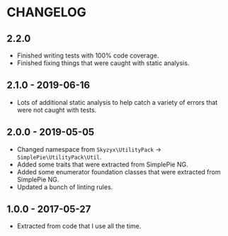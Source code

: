 # CHANGELOG

## 2.2.0

* Finished writing tests with 100% code coverage.
* Finished fixing things that were caught with static analysis.

## 2.1.0 - 2019-06-16

* Lots of additional static analysis to help catch a variety of errors that were not caught with tests.

## 2.0.0 - 2019-05-05

* Changed namespace from `Skyzyx\UtilityPack` → `SimplePie\UtilityPack\Util`.
* Added some traits that were extracted from SimplePie NG.
* Added some enumerator foundation classes that were extracted from SimplePie NG.
* Updated a bunch of linting rules.

## 1.0.0 - 2017-05-27

* Extracted from code that I use all the time.

